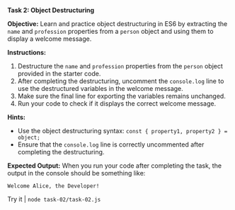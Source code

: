 **Task 2: Object Destructuring**

**Objective:** Learn and practice object destructuring in ES6 by extracting the `name` and `profession` properties from a `person` object and using them to display a welcome message.

**Instructions:**

1. Destructure the `name` and `profession` properties from the `person` object provided in the starter code.
2. After completing the destructuring, uncomment the `console.log` line to use the destructured variables in the welcome message.
3. Make sure the final line for exporting the variables remains unchanged.
4. Run your code to check if it displays the correct welcome message.

**Hints:**

- Use the object destructuring syntax: `const { property1, property2 } = object;`
- Ensure that the `console.log` line is correctly uncommented after completing the destructuring.

**Expected Output:**
When you run your code after completing the task, the output in the console should be something like:

```
Welcome Alice, the Developer!
```

Try it | `node task-02/task-02.js`

